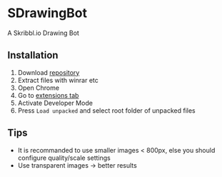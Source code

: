 # SDrawingBot
A Skribbl.io Drawing Bot

## Installation
1. Download [repository](https://github.com/danielfvm/SDrawingBot/archive/master.zip)
2. Extract files with winrar etc
3. Open Chrome
4. Go to [extensions tab](chrome://extensions/)
5. Activate Developer Mode
6. Press `Load unpacked` and select root folder of unpacked files

## Tips
- It is recommanded to use smaller images < 800px, else you should configure quality/scale settings
- Use transparent images -> better results
